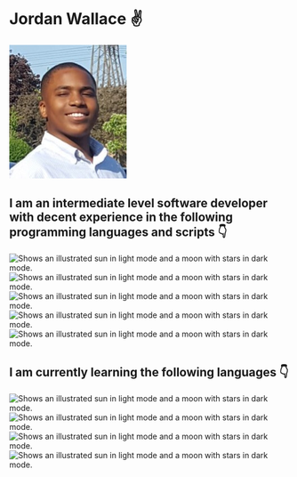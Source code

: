 # Jordan Wallace ✌️

<picture>
  <source media="(prefers-color-scheme: dark)" srcset="https://raw.githubusercontent.com/UGSLiveJordanWallace/UGSLiveJordanWallace/main/github-profile-img.jpg">
  <source media="(prefers-color-scheme: light)" srcset="https://raw.githubusercontent.com/UGSLiveJordanWallace/UGSLiveJordanWallace/main/github-profile-img.jpg">
  <img alt="Shows an illustrated sun in light mode and a moon with stars in dark mode." src="https://raw.githubusercontent.com/UGSLiveJordanWallace/UGSLiveJordanWallace/main/github-profile-img.jpg">
</picture>

## I am an intermediate level software developer with decent experience in the following programming languages and scripts 👇
<picture>
  <source media="(prefers-color-scheme: dark)" srcset="https://cdn.iconscout.com/icon/free/png-256/java-25-226002.png">
  <source media="(prefers-color-scheme: light)" srcset="https://cdn.iconscout.com/icon/free/png-256/java-25-226002.png">
  <img alt="Shows an illustrated sun in light mode and a moon with stars in dark mode." src="https://cdn.iconscout.com/icon/free/png-256/java-25-226002.png">
</picture>
<picture>
  <source media="(prefers-color-scheme: dark)" srcset="https://cdn.iconscout.com/icon/free/png-256/python-3628999-3030224.png">
  <source media="(prefers-color-scheme: light)" srcset="https://cdn.iconscout.com/icon/free/png-256/python-3628999-3030224.png">
  <img alt="Shows an illustrated sun in light mode and a moon with stars in dark mode." src="https://cdn.iconscout.com/icon/free/png-256/python-3628999-3030224.png">
</picture>
<picture>
  <source media="(prefers-color-scheme: dark)" srcset="https://www.freeiconspng.com/thumbs/c-logo-icon/c--logo-icon-0.png">
  <source media="(prefers-color-scheme: light)" srcset="https://www.freeiconspng.com/thumbs/c-logo-icon/c--logo-icon-0.png">
  <img alt="Shows an illustrated sun in light mode and a moon with stars in dark mode." src="https://www.freeiconspng.com/thumbs/c-logo-icon/c--logo-icon-0.png">
</picture>
<picture>
  <source media="(prefers-color-scheme: dark)" srcset="https://cdn.icon-icons.com/icons2/2415/PNG/256/javascript_original_logo_icon_146455.png">
  <source media="(prefers-color-scheme: light)" srcset="https://cdn.icon-icons.com/icons2/2415/PNG/256/javascript_original_logo_icon_146455.png">
  <img alt="Shows an illustrated sun in light mode and a moon with stars in dark mode." src="https://cdn.icon-icons.com/icons2/2415/PNG/512/javascript_original_logo_icon_146455.png">
</picture>
<picture>
  <source media="(prefers-color-scheme: dark)" srcset="https://avatars.githubusercontent.com/u/1609975?s=280&v=4">
  <source media="(prefers-color-scheme: light)" srcset="https://avatars.githubusercontent.com/u/1609975?s=280&v=4">
  <img alt="Shows an illustrated sun in light mode and a moon with stars in dark mode." src="https://avatars.githubusercontent.com/u/1609975?s=280&v=4">
</picture>

## I am currently learning the following languages 👇
<picture>
  <source media="(prefers-color-scheme: dark)" srcset="http://rust-lang.org/logos/rust-logo-256x256-blk.png">
  <source media="(prefers-color-scheme: light)" srcset="http://rust-lang.org/logos/rust-logo-256x256-blk.png">
  <img alt="Shows an illustrated sun in light mode and a moon with stars in dark mode." src="http://rust-lang.org/logos/rust-logo-256x256-blk.png">
</picture>
<picture>
  <source media="(prefers-color-scheme: dark)" srcset="https://cdn.iconscout.com/icon/free/png-256/mysql-3628940-3030165.png">
  <source media="(prefers-color-scheme: light)" srcset="https://cdn.iconscout.com/icon/free/png-256/mysql-3628940-3030165.png">
  <img alt="Shows an illustrated sun in light mode and a moon with stars in dark mode." src="https://cdn.iconscout.com/icon/free/png-256/mysql-3628940-3030165.png">
</picture>
<picture>
  <source media="(prefers-color-scheme: dark)" srcset="https://cdn.iconscout.com/icon/free/png-256/free-c-58-1175247.png?f=webp">
  <source media="(prefers-color-scheme: light)" srcset="https://cdn.iconscout.com/icon/free/png-256/free-c-58-1175247.png?f=webp">
  <img alt="Shows an illustrated sun in light mode and a moon with stars in dark mode." src="https://cdn.iconscout.com/icon/free/png-256/free-c-58-1175247.png?f=webp">
</picture>
<picture>
  <source media="(prefers-color-scheme: dark)" srcset="https://cdn.icon-icons.com/icons2/2699/PNG/256/ocaml_logo_icon_170902.png">
  <source media="(prefers-color-scheme: light)" srcset="https://cdn.icon-icons.com/icons2/2699/PNG/256/ocaml_logo_icon_170902.png">
  <img alt="Shows an illustrated sun in light mode and a moon with stars in dark mode." src="https://cdn.icon-icons.com/icons2/2699/PNG/256/ocaml_logo_icon_170902.png">
</picture>
